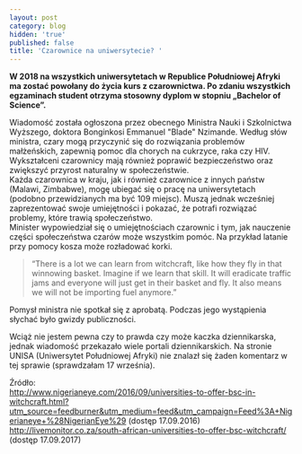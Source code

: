 ```yaml
---
layout: post
category: blog
hidden: 'true'
published: false
title: 'Czarownice na uniwersytecie? '
---
```

**W 2018 na wszystkich uniwersytetach w Republice Południowej Afryki ma zostać powołany do życia kurs z czarownictwa. Po zdaniu wszystkich egzaminach student otrzyma stosowny dyplom w stopniu „Bachelor of Science”.**              
<!--more-->
Wiadomość została ogłoszona przez obecnego Ministra Nauki i Szkolnictwa Wyższego, doktora Bonginkosi Emmanuel "Blade" Nzimande. Według słów ministra, czary mogą przyczynić się do rozwiązania problemów małżeńskich, zapewnią pomoc dla chorych na cukrzyce, raka czy HIV. Wykształceni czarownicy mają również poprawić bezpieczeństwo oraz zwiększyć przyrost naturalny w społeczeństwie.  
Każda czarownica w kraju, jak i również czarownice z innych państw (Malawi, Zimbabwe), mogę ubiegać się o pracę na uniwersytetach (podobno przewidzianych ma być 109 miejsc). Muszą jednak wcześniej zaprezentować swoje umiejętności i pokazać, że potrafi rozwiązać problemy, które trawią społeczeństwo.              
Minister wypowiedział się o umiejętnościach czarownic i tym, jak nauczenie części społeczeństwa czarów może wszystkim pomóc. Na przykład latanie przy pomocy kosza może rozładować korki.      

> “There is a lot we can learn from witchcraft, like how they fly in that winnowing basket. Imagine if we learn that skill. It will eradicate traffic jams and everyone will just get in their basket and fly. It also means we will not be importing fuel anymore.”

Pomysł ministra nie spotkał się z aprobatą. Podczas jego wystąpienia słychać było gwizdy publiczności.      

Wciąż nie jestem pewna czy to prawda czy może kaczka dziennikarska, jednak wiadomość przekazało wiele portali dziennikarskich. Na stronie UNISA (Uniwersytet Południowej Afryki) nie znalazł się żaden komentarz w tej sprawie (sprawdzałam 17 września).     

Źródło:      
http://www.nigerianeye.com/2016/09/universities-to-offer-bsc-in-witchcraft.html?utm_source=feedburner&utm_medium=feed&utm_campaign=Feed%3A+Nigerianeye+%28NigerianEye%29 (dostęp 17.09.2016)      
http://livemonitor.co.za/south-african-universities-to-offer-bsc-witchcraft/ (dostęp 17.09.2017)      


